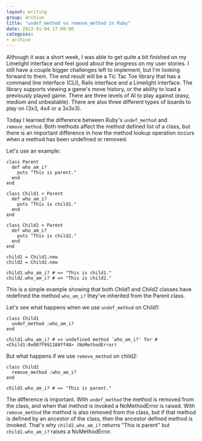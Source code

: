 ```yaml
---
layout: writing
group: Archive
title: "undef_method vs remove_method in Ruby"
date: 2013-01-04 17:00:00
categoies:
- archive
---
```


Although it was a short week, I was able to get quite a bit finished on my Limelight interface and feel good about the progress on my user stories. I still have a couple bigger challenges left to implement, but I'm looking forward to them. The end result will be a Tic Tac Toe library that has a command line interface (CLI), Rails interface and a Limelight interface. The library supports viewing a game's move history, or the ability to load a previously played game. There are three levels of AI to play against (easy, medium and unbeatable). There are also three different types of boards to play on (3x3, 4x4 or a 3x3x3).

Today I learned the difference between Ruby's `undef_method` and `remove_method`. Both methods affect the method defined list of a class, but there is an important difference in how the method lookup operation occurs when a method has been undefined or removed.

Let's use an example:

    class Parent
      def who_am_i?
        puts "This is parent."
      end
    end

    class Child1 < Parent
      def who_am_i?
        puts "This is child1."
      end
    end

    class Child2 < Parent
      def who_am_i?
        puts "This is child2."
      end
    end

    child1 = Child1.new
    child2 = Child2.new

    child1.who_am_i? # => "This is child1."
    child2.who_am_i? # => "This is child2."

This is a simple example showing that both Child1 and Child2 classes have redefined the method `who_am_i?` they've inherited from the Parent class.

Let's see what happens when we use `undef_method` on Child1:

    class Child1
      undef_method :who_am_i?
    end

    child1.who_am_i? # => undefined method `who_am_i?' for #<Child1:0x007f991188ff48> (NoMethodError)

But what happens if we use `remove_method` on child2:

    class Child2
      remove_method :who_am_i?
    end

    child2.who_am_i? # => "This is parent."

The difference is important. With `undef_method` the method is removed from the class, and when that method is invoked a NoMethodError is raised. With `remove_method` the method is also removed from the class, but if that method is defined by an ancestor of the class, then the ancestor defined method is invoked. That's why `child2.who_am_i?` returns "This is parent" but `child1.who_am_i?` raises a NoMethodError.
